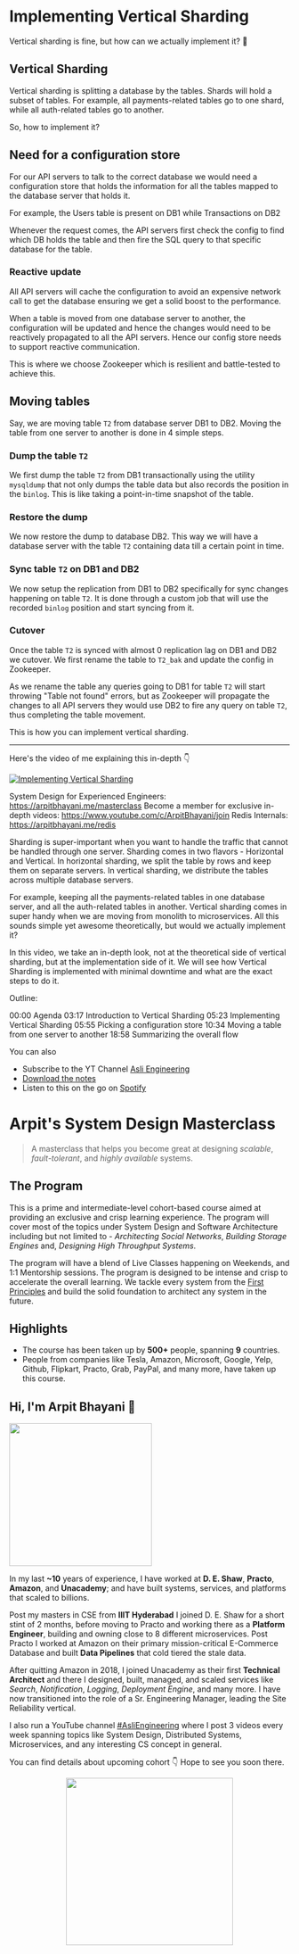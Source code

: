 Implementing Vertical Sharding
===


Vertical sharding is fine, but how can we actually implement it? 🤔

## Vertical Sharding

Vertical sharding is splitting a database by the tables. Shards will hold a subset of tables. For example, all payments-related tables go to one shard, while all auth-related tables go to another.

So, how to implement it?

## Need for a configuration store

For our API servers to talk to the correct database we would need a configuration store that holds the information for all the tables mapped to the database server that holds it.

For example, the Users table is present on DB1 while Transactions on DB2

Whenever the request comes, the API servers first check the config to find which DB holds the table and then fire the SQL query to that specific database for the table.

### Reactive update

All API servers will cache the configuration to avoid an expensive network call to get the database ensuring we get a solid boost to the performance.

When a table is moved from one database server to another, the configuration will be updated and hence the changes would need to be reactively propagated to all the API servers. Hence our config store needs to support reactive communication.

This is where we choose Zookeeper which is resilient and battle-tested to achieve this.

## Moving tables

Say, we are moving table `T2` from database server DB1 to DB2. Moving the table from one server to another is done in 4 simple steps.

### Dump the table `T2`

We first dump the table `T2` from DB1 transactionally using the utility `mysqldump` that not only dumps the table data but also records the position in the `binlog`. This is like taking a point-in-time snapshot of the table.

### Restore the dump

We now restore the dump to database DB2. This way we will have a database server with the table `T2` containing data till a certain point in time.

### Sync table `T2` on DB1 and DB2

We now setup the replication from DB1 to DB2 specifically for sync changes happening on table `T2`. It is done through a custom job that will use the recorded `binlog` position and start syncing from it.

### Cutover

Once the table `T2` is synced with almost 0 replication lag on DB1 and DB2 we cutover. We first rename the table to `T2_bak` and update the config in Zookeeper.

As we rename the table any queries going to DB1 for table `T2` will start throwing "Table not found" errors, but as Zookeeper will propagate the changes to all API servers they would use DB2 to fire any query on table `T2`, thus completing the table movement.

This is how you can implement vertical sharding.
<hr />


<p>Here's the video of me explaining this in-depth 👇‍</p>

[![Implementing Vertical Sharding](https://i.ytimg.com/vi/9iAJjtvBwyI/mqdefault.jpg)](https://www.youtube.com/watch?v=9iAJjtvBwyI)

System Design for Experienced Engineers: https://arpitbhayani.me/masterclass
Become a member for exclusive in-depth videos: https://www.youtube.com/c/ArpitBhayani/join
Redis Internals: https://arpitbhayani.me/redis

Sharding is super-important when you want to handle the traffic that cannot be handled through one server. Sharding comes in two flavors - Horizontal and Vertical. In horizontal sharding, we split the table by rows and keep them on separate servers. In vertical sharding, we distribute the tables across multiple database servers.

For example, keeping all the payments-related tables in one database server, and all the auth-related tables in another. Vertical sharding comes in super handy when we are moving from monolith to microservices. All this sounds simple yet awesome theoretically, but would we actually implement it?

In this video, we take an in-depth look, not at the theoretical side of vertical sharding, but at the implementation side of it. We will see how Vertical Sharding is implemented with minimal downtime and what are the exact steps to do it.

Outline:

00:00 Agenda
03:17 Introduction to Vertical Sharding
05:23 Implementing Vertical Sharding
05:55 Picking a configuration store
10:34 Moving a table from one server to another
18:58 Summarizing the overall flow

You can also
 - Subscribe to the YT Channel [Asli Engineering](https://youtube.com/c/ArpitBhayani)
 - [Download the notes](https://drive.google.com/file/d/1AxijzqfIksP_QOKc9eKhuXba7apUugCT/view?usp=sharing)
 - Listen to this on the go on [Spotify](https://open.spotify.com/show/7qMoamm2iZQrsPVm6IQLoD)

# Arpit's System Design Masterclass

> A masterclass that helps you become great at designing _scalable_, _fault-tolerant_, and _highly available_ systems.

## The Program

This is a prime and intermediate-level cohort-based course aimed at providing an exclusive and crisp learning experience. The program will cover most of the topics under System Design and Software Architecture including but not limited to - _Architecting Social Networks_, _Building Storage Engines_ and, _Designing High Throughput Systems_.

The program will have a blend of Live Classes happening on Weekends, and 1:1 Mentorship sessions. The program is designed to be intense and crisp to accelerate the overall learning. We tackle every system from the [First Principles](https://en.wikipedia.org/wiki/First_principle) and build the solid foundation to architect any system in the future.


## Highlights

 - The course has been taken up by __500+__ people, spanning __9__ countries.
 - People from companies like Tesla, Amazon, Microsoft, Google, Yelp, Github, Flipkart, Practo, Grab, PayPal, and many more, have taken up this course.


## Hi, I'm Arpit Bhayani 👋

<img width="256px" src="https://arpitbhayani.me/static/img/arpit.jpg" />

In my last **~10** years of experience, I have worked at **D. E. Shaw**, **Practo**, **Amazon**, and **Unacademy**; and have built systems, services, and platforms that scaled to billions.

Post my masters in CSE from **IIIT Hyderabad** I joined D. E. Shaw for a short stint of 2 months, before moving to Practo and working there as a **Platform Engineer**, building and owning close to 8 different microservices. Post Practo I worked at Amazon on their primary mission-critical E-Commerce Database and built **Data Pipelines** that cold tiered the stale data.

After quitting Amazon in 2018, I joined Unacademy as their first **Technical Architect** and there I designed, built, managed, and scaled services like _Search_, _Notification_, _Logging_, _Deployment Engine_, and many more. I have now transitioned into the role of a Sr. Engineering Manager, leading the Site Reliability vertical.

I also run a YouTube channel [#AsliEngineering](https://www.youtube.com/c/ArpitBhayani) where I post 3 videos every week spanning topics like System Design, Distributed Systems, Microservices, and any interesting CS concept in general.

You can find details about upcoming cohort 👇‍ Hope to see you soon there.

<center>
<a target="_blank" href="https://arpitbhayani.me/masterclass">
<img src="https://user-images.githubusercontent.com/4745789/137859181-d4499cf4-ce65-4466-8b88-a078ece0f081.PNG" width="300px" />
</a>
</center>